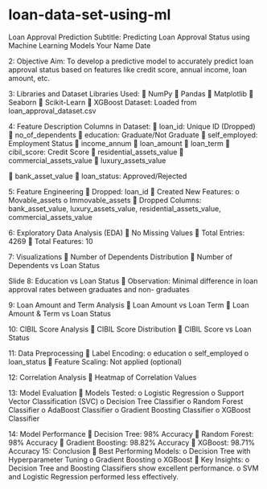 # loan-data-set-using-ml
Loan Approval Prediction
Subtitle: Predicting Loan Approval Status using Machine Learning Models
Your Name
Date

2: Objective
Aim:
To develop a predictive model to accurately predict loan approval status based on features
like credit score, annual income, loan amount, etc.

 3: Libraries and Dataset
Libraries Used:
 NumPy
 Pandas
 Matplotlib
 Seaborn
 Scikit-Learn
 XGBoost
Dataset:
Loaded from loan_approval_dataset.csv

 4: Feature Description
Columns in Dataset:
 loan_id: Unique ID (Dropped)
 no_of_dependents
 education: Graduate/Not Graduate
 self_employed: Employment Status
 income_annum
 loan_amount
 loan_term
 cibil_score: Credit Score
 residential_assets_value
 commercial_assets_value
 luxury_assets_value

 bank_asset_value
 loan_status: Approved/Rejected

 5: Feature Engineering
 Dropped: loan_id
 Created New Features:
o Movable_assets
o Immovable_assets
 Dropped Columns: bank_asset_value, luxury_assets_value,
residential_assets_value, commercial_assets_value

 6: Exploratory Data Analysis (EDA)
 No Missing Values
 Total Entries: 4269
 Total Features: 10

 7: Visualizations
 Number of Dependents Distribution
 Number of Dependents vs Loan Status

Slide 8: Education vs Loan Status
 Observation: Minimal difference in loan approval rates between graduates and non-
graduates

 9: Loan Amount and Term Analysis
 Loan Amount vs Loan Term
 Loan Amount &amp; Term vs Loan Status

 10: CIBIL Score Analysis
 CIBIL Score Distribution
 CIBIL Score vs Loan Status

11: Data Preprocessing
 Label Encoding:
o education
o self_employed
o loan_status
 Feature Scaling: Not applied (optional)

12: Correlation Analysis
 Heatmap of Correlation Values

 13: Model Evaluation
 Models Tested:
o Logistic Regression
o Support Vector Classification (SVC)
o Decision Tree Classifier
o Random Forest Classifier
o AdaBoost Classifier
o Gradient Boosting Classifier
o XGBoost Classifier

14: Model Performance
 Decision Tree: 98% Accuracy
 Random Forest: 98% Accuracy
 Gradient Boosting: 98.82% Accuracy
 XGBoost: 98.71% Accuracy
 15: Conclusion
 Best Performing Models:
o Decision Tree with Hyperparameter Tuning
o Gradient Boosting
o XGBoost
 Key Insights:
o Decision Tree and Boosting Classifiers show excellent performance.
o SVM and Logistic Regression performed less effectively.
